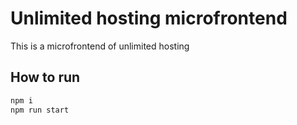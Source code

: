 # Unlimited hosting microfrontend

This is a microfrontend of unlimited hosting

## How to run
```javascript
npm i
npm run start
```
